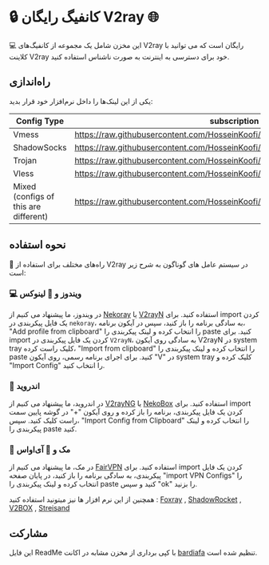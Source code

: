 # 🔒 کانفیگ رایگان V2ray 🌐
💻 این مخزن شامل یک مجموعه از کانفیگ‌های V2ray رایگان است که می توانید با کلاینت V2ray خود برای دسترسی به اینترنت به صورت ناشناس استفاده کنید.


## راه‌اندازی

یکی از این لینک‌ها را داخل نرم‌افزار خود قرار بدید:


Config Type|subscription link
-------------------------------|-----------------------------|
Vmess         |https://raw.githubusercontent.com/HosseinKoofi/GO_V2rayCollector/main/vmess_iran.txt     |
ShadowSocks        |https://raw.githubusercontent.com/HosseinKoofi/GO_V2rayCollector/main/ss_iran.txt  |
Trojan |https://raw.githubusercontent.com/HosseinKoofi/GO_V2rayCollector/main/trojan_iran.txt|
Vless|https://raw.githubusercontent.com/HosseinKoofi/GO_V2rayCollector/main/vless_iran.txt|
Mixed (configs of this are different)|https://raw.githubusercontent.com/HosseinKoofi/GO_V2rayCollector/main/mixed_iran.txt|



## نحوه استفاده
📲 راه‌های مختلف برای استفاده از V2ray در سیستم عامل های گوناگون به شرح زیر است:
### 💻 ویندوز و 🐧 لینوکس
در ویندوز، ما پیشنهاد می کنیم از [Nekoray](https://github.com/MatsuriDayo/nekoray) یا [V2rayN](https://github.com/2dust/v2rayN) استفاده کنید. برای import کردن یک فایل پیکربندی در `nekoray`، به سادگی برنامه را باز کنید، سپس در آیکون برنامه، "Add profile from clipboard" را انتخاب کرده و لینک پیکربندی را paste کنید. برای import کردن یک فایل پیکربندی در `V2rayN`، به سادگی روی آیکون V2rayN در system tray کلیک راست کرده، "Import from clipboard" را انتخاب کرده و لینک پیکربندی را paste کنید. برای اجرای برنامه رسمی، روی آیکون "V" در system tray کلیک کرده و "Import Config" را انتخاب کنید.
### 🤖 اندروید
در اندروید، ما پیشنهاد می کنیم از [V2rayNG](https://play.google.com/store/apps/details?id=com.v2ray.ang&hl=en&gl=US) یا [NekoBox](https://github.com/MatsuriDayo/NekoBoxForAndroid) استفاده کنید. برای import کردن یک فایل پیکربندی، برنامه را باز کرده و روی آیکون "+" در گوشه پایین سمت راست کلیک کنید. سپس، "Import Config from Clipboard" را انتخاب کرده و لینک پیکربندی را paste کنید.
### 🍎 مک و 📱 آی‌اواس
در مک، ما پیشنهاد می کنیم از [FairVPN](https://apps.apple.com/us/app/fair-vpn/id1533873488) استفاده کنید. برای import کردن یک فایل پیکربندی، به سادگی برنامه را باز کنید، در پایان صفحه "import VPN Configs" را انتخاب کرده و لینک پیکربندی را paste کنید و سپس "ok" را بزنید.

همچنین از این نرم افزار ها نیز میتونید استفاده کنید :  [Foxray](https://apps.apple.com/us/app/foxray/id6448898396) , [ShadowRocket](https://apps.apple.com/ca/app/shadowrocket/id932747118) , [V2BOX](https://apps.apple.com/us/app/v2box-v2ray-client/id6446814690) , [Streisand](https://apps.apple.com/us/app/streisand/id6450534064)

## مشارکت
این فایل ReadMe با کپی برداری از مخزن مشابه‌‌ در اکانت [bardiafa](https://github.com/barry-far) تنظیم شده است.
